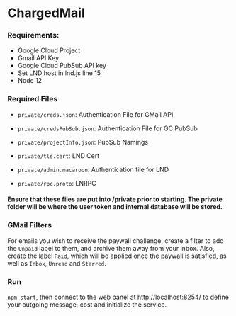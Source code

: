 # ChargedMail
### Requirements:
- Google Cloud Project 
- Gmail API Key
- Google Cloud PubSub API key
- Set LND host in lnd.js line 15
- Node 12

### Required  Files
- `private/creds.json`: Authentication File for GMail API
- `private/credsPubSub.json`: Authentication File for GC PubSub
- `private/projectInfo.json`: PubSub Namings

- `private/tls.cert`: LND Cert
- `private/admin.macaroon`: Authentication file for LND
- `private/rpc.proto`:  LNRPC

#### Ensure that these files are put into /private prior to starting. The private folder will be where the user token and internal database will be stored. 

### GMail Filters

For emails you wish to receive the paywall challenge, create a filter to add the `Unpaid` label to them, and archive them away from your inbox. Also, create the label `Paid`, which will be applied once the paywall is satisfied, as well as `Inbox`, `Unread` and `Starred`.

### Run
`npm start`, then connect to the web panel at http://localhost:8254/ to define your outgoing message, cost and initialize the service.
